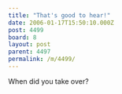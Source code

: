 ```yaml
---
title: "That's good to hear!"
date: 2006-01-17T15:50:10.000Z
post: 4499
board: 8
layout: post
parent: 4497
permalink: /m/4499/
---
```

When did you take over?
